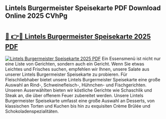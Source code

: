 ## Lintels Burgermeister Speisekarte PDF Download Online 2025 CVhPg

# <h2><a href="http://gcdksow.nevu.top/?p=Lintels+Burgermeister+Speisekarte">🔗 👉🔴 Lintels Burgermeister Speisekarte 2025 PDF</a></h2>

[![Lintels Burgermeister Speisekarte 2025 PDF](https://i.imgur.com/dBaPXMq.png)](http://gcdksow.nevu.top/?p=Lintels+Burgermeister+Speisekarte)
Ein Essensmenü ist nicht nur eine Liste von Gerichten, sondern auch ein Gericht. Wenn Sie etwas Leichtes und Frisches suchen, empfehlen wir Ihnen, unsere Salate aus unserer Lintels Burgermeister Speisekarte zu probieren. Für Fleischliebhaber bietet unsere Lintels Burgermeister Speisekarte eine große Auswahl an Rind-, Schweinefleisch-, Hühnchen- und Fischgerichten. Unseren Auserwählten bieten wir köstliche Gerichte wie Schaschlik und Steak an, die über offenem Feuer zubereitet werden. Unsere Lintels Burgermeister Speisekarte umfasst eine große Auswahl an Desserts, von klassischen Torten und Kuchen bis hin zu exquisiten Crème Brûlée und Schokoladenspezialitäten.

